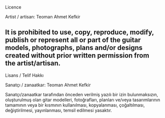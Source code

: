 Licence

Artist / artisan: Teoman Ahmet Kefkir

It is prohibited to use, copy, reproduce, modify, publish or represent all or part of the guitar models, photographs, plans and/or designs created without prior written permission from the artist/artisan.
-

Lisans / Telif Hakkı

Sanatçı / zanaatkar: Teoman Ahmet Kefkir

Sanatçı/zanaatkar tarafından önceden verilmiş yazılı bir izin bulunmaksızın, oluşturulmuş olan gitar modelleri, fotoğrafları, planları ve/veya tasarımlarının tamamının veya bir kısmının kullanılması, kopyalanması, çoğaltılması, değiştirilmesi, yayınlanması, temsil edilmesi yasaktır.
